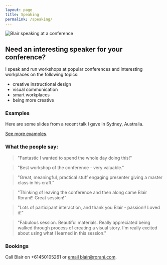 ```yaml
---
layout: page
title: Speaking
permalink: /speaking/
---
```


  ![Blair speaking at a conference](https://photos-1.dropbox.com/t/2/AAAHeacXBYhgMDipIoykk0bF2fsD2KELPSSFF64wZjjQJQ/12/9514661/jpeg/2048x1536/3/_/1/2/2014-03-22%2008.46.31.jpg/CKXdxAQgASACIAMoASgC/vLEXBEr7sUUmklURIwJ6mOu4G1dFXIDtxan8CBxiY74)

  <h2>Need an interesting speaker for your conference?</h2>
  <p>I speak and run workshops at popular conferences and interesting workplaces on the following topics:</p>
  <ul>
    <li>creative instructional design</li>
    <li>visual communication</li>
    <li>smart workplaces</li>
    <li>being more creative</li>
  </ul>
  <h3>Examples</h3>
  <p>Here are some slides from a recent talk I gave in Sydney, Australia.</p>
  <p>
  <script async class="speakerdeck-embed" data-id="33555d46a3c6404b9cf47ba74373ec1a" data-ratio="1.33333333333333" src="//speakerdeck.com/assets/embed.js"></script>
</p>
<p><a href="https://speakerdeck.com/blairrorani" target="_blank">See more examples</a>.</p>
<h3>What the people say:</h3>
<blockquote>"Fantastic I wanted to spend the whole day doing this!"</blockquote>
<blockquote>"Best workshop of the conference - very valuable."</blockquote>

<blockquote>"Great, meaningful, practical stuff engaging presenter giving a master class in his craft."</blockquote>
<blockquote>"Thinking of leaving the conference and then along came Blair Rorani!! Great session!"</blockquote>
<blockquote>"Lots of participant interaction, and thank you Blair - passion!! Loved it!"</blockquote>
<blockquote>"Fabulous session. Beautiful materials. Really appreciated being walked through process of creating a visual story. I'm really excited about using what I learned in this session."</blockquote>
<h3>Bookings</h3>
<p>Call Blair on +61450105261 or <a href="mailto:blair@rorani.com">email blair@rorani.com</a>.</p>
